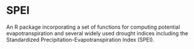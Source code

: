 SPEI
====

An R package incorporating a set of functions for computing potential evapotranspiration and several widely used drought indices including the Standardized Precipitation-Evapotranspiration Index (SPEI).
